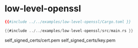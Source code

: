 # low-level-openssl

```toml
{{#include ../../examples/low-level-openssl/Cargo.toml }}
```

```rust
{{#include ../../examples/low-level-openssl/src/main.rs }}
```

self_signed_certs/cert.pem
self_signed_certs/key.pem
